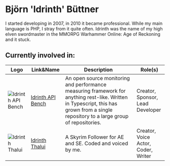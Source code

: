 # Björn 'Idrinth' Büttner

I started developing in 2007, in 2010 it became professional. While my main language is PHP, I stray from it quite often. Idrinth was the name of my high elven swordmaster in the MMORPG Warhammer Online: Age of Reckoning and it stuck.

## Currently involved in:

| Logo | Link&Name | Description | Role(s) |
| ---- | ---- | ---- | --- |
| ![Idrinth API Bench](https://avatars.githubusercontent.com/u/168795631?s=200&v=4) | [Idrinth API Bench](https://github.com/idrinth-api-bench) | An open source monitoring and performance measuring framework for anything rest-like. Written in Typescript, this has grown from a single repository to a large group of repositories. | Creator,<br> Sponsor,<br> Lead Developer |
| ![Idrinth Thalui](https://avatars.githubusercontent.com/u/186255462?s=200&v=4) | [Idrinth Thalui](https://github.com/idrinth-thalui) | A Skyrim Follower for AE and SE. Coded and voiced by me. | Creator,<br> Voice Actor,<br> Coder,<br> Writer |
